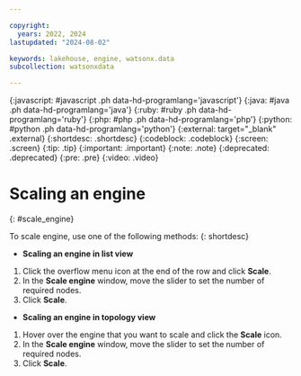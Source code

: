 ```yaml
---

copyright:
  years: 2022, 2024
lastupdated: "2024-08-02"

keywords: lakehouse, engine, watsonx.data
subcollection: watsonxdata

---
```


{:javascript: #javascript .ph data-hd-programlang='javascript'}
{:java: #java .ph data-hd-programlang='java'}
{:ruby: #ruby .ph data-hd-programlang='ruby'}
{:php: #php .ph data-hd-programlang='php'}
{:python: #python .ph data-hd-programlang='python'}
{:external: target="_blank" .external}
{:shortdesc: .shortdesc}
{:codeblock: .codeblock}
{:screen: .screen}
{:tip: .tip}
{:important: .important}
{:note: .note}
{:deprecated: .deprecated}
{:pre: .pre}
{:video: .video}

# Scaling an engine
{: #scale_engine}

To scale engine, use one of the following methods:
{: shortdesc}

- **Scaling an engine in list view**

1. Click the overflow menu icon at the end of the row and click **Scale**.
2. In the **Scale engine** window, move the slider to set the number of required nodes.
3. Click **Scale**.

- **Scaling an engine in topology view**

1. Hover over the engine that you want to scale and click the **Scale** icon.
2. In the **Scale engine** window, move the slider to set the number of required nodes.
3. Click **Scale**.

